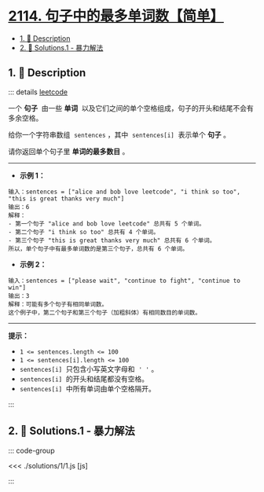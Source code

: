 # [2114. 句子中的最多单词数【简单】](https://github.com/Tdahuyou/TNotes.leetcode/tree/main/notes/2114.%20%E5%8F%A5%E5%AD%90%E4%B8%AD%E7%9A%84%E6%9C%80%E5%A4%9A%E5%8D%95%E8%AF%8D%E6%95%B0%E3%80%90%E7%AE%80%E5%8D%95%E3%80%91)

<!-- region:toc -->

- [1. 📝 Description](#1--description)
- [2. 🎯 Solutions.1 - 暴力解法](#2--solutions1---暴力解法)

<!-- endregion:toc -->

## 1. 📝 Description

::: details [leetcode](https://leetcode.cn/problems/maximum-number-of-words-found-in-sentences/)

一个 **句子**  由一些 **单词**  以及它们之间的单个空格组成，句子的开头和结尾不会有多余空格。

给你一个字符串数组  `sentences` ，其中  `sentences[i]`  表示单个 **句子** 。

请你返回单个句子里 **单词的最多数目** 。

---

- **示例 1：**

```
输入：sentences = ["alice and bob love leetcode", "i think so too", "this is great thanks very much"]
输出：6
解释：
- 第一个句子 "alice and bob love leetcode" 总共有 5 个单词。
- 第二个句子 "i think so too" 总共有 4 个单词。
- 第三个句子 "this is great thanks very much" 总共有 6 个单词。
所以，单个句子中有最多单词数的是第三个句子，总共有 6 个单词。
```

- **示例 2：**

```
输入：sentences = ["please wait", "continue to fight", "continue to win"]
输出：3
解释：可能有多个句子有相同单词数。
这个例子中，第二个句子和第三个句子（加粗斜体）有相同数目的单词数。
```

---

**提示：**

- `1 <= sentences.length <= 100`
- `1 <= sentences[i].length <= 100`
- `sentences[i]`  只包含小写英文字母和  `' '` 。
- `sentences[i]`  的开头和结尾都没有空格。
- `sentences[i]`  中所有单词由单个空格隔开。

:::

## 2. 🎯 Solutions.1 - 暴力解法

::: code-group

<<< ./solutions/1/1.js [js]

:::
